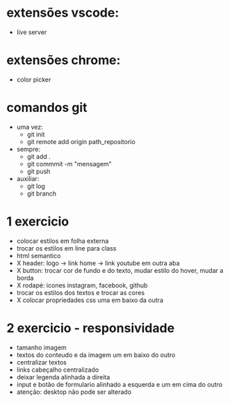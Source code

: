 # extensões vscode:
* live server

# extensões chrome:
* color picker

# comandos git
* uma vez:
    * git init
    * git remote add origin path_repositorio
* sempre:
    * git add .
    * git commmit -m "mensagem"
    * git push
* auxiliar:
    * git log
    * git branch

# 1 exercicio
* colocar estilos em folha externa
* trocar os estilos em line para class
* html semantico
* X header: logo -> link home -> link youtube em outra aba
* X button: trocar cor de fundo e do texto, mudar estilo do hover, mudar a borda
* X rodapé: icones instagram, facebook, github
* trocar os estilos dos textos e trocar as cores
* X colocar propriedades css uma em baixo da outra

# 2 exercicio - responsividade
* tamanho imagem
* textos do conteudo e da imagem um em baixo do outro
* centralizar textos
* links cabeçalho centralizado
* deixar legenda alinhada a direita
* input e botão de formulario alinhado a esquerda e um em cima do outro
* atenção: desktop não pode ser alterado
